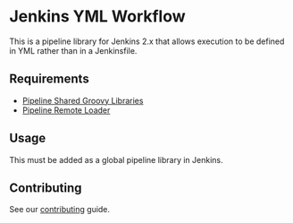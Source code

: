 # Jenkins YML Workflow

This is a pipeline library for Jenkins 2.x that allows execution to be defined in YML rather than in a Jenkinsfile.

## Requirements

* [Pipeline Shared Groovy Libraries](https://wiki.jenkins.io/display/JENKINS/Pipeline+Shared+Groovy+Libraries+Plugin)
* [Pipeline Remote Loader](https://wiki.jenkins.io/display/JENKINS/Pipeline+Remote+Loader+Plugin)

## Usage

This must be added as a global pipeline library in Jenkins. 

## Contributing

See our [contributing](/docs/CONTRIBUTING.md) guide.
